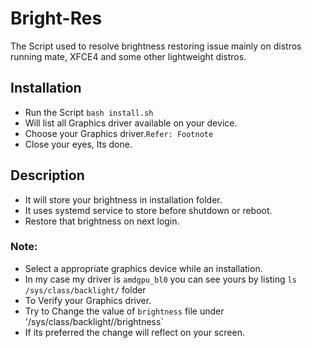 # Bright-Res
The Script used to resolve brightness restoring issue mainly on distros running mate, XFCE4 and some other lightweight distros.

## Installation
* Run the Script
`bash install.sh`
* Will list all Graphics driver available on your device.
* Choose your Graphics driver.`Refer: Footnote`
* Close your eyes, Its done.

## Description
* It will store your brightness in installation folder.
* It uses systemd service to store before shutdown or reboot.
* Restore that brightness on next login.

### Note:
* Select a appropriate graphics device while an installation.
* In my case my driver is `amdgpu_bl0` you can see yours by listing `ls /sys/class/backlight/` folder
* To Verify your Graphics driver.
* Try to Change the value of `brightness` file under '/sys/class/backlight/<driver>/brightness`
* If its preferred the change will reflect on your screen.